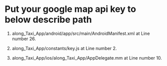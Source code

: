 # Put your google map api key to below describe path

1. along_Taxi_App/android/app/src/main/AndroidManifest.xml at Line number 26.

2. along_Taxi_App/constants/key.js at Line number 2.

3. along_Taxi_App/ios/along_Taxi_App/AppDelegate.mm at Line number 10.
